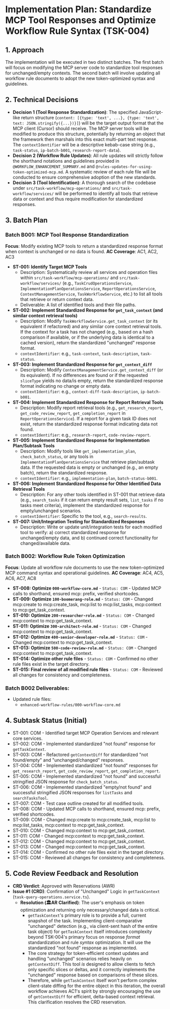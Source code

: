 # Implementation Plan: Standardize MCP Tool Responses and Optimize Workflow Rule Syntax (TSK-004)

## 1. Approach

The implementation will be executed in two distinct batches. The first batch will focus on modifying the MCP server code to standardize tool responses for unchanged/empty contexts. The second batch will involve updating all workflow rule documents to adopt the new token-optimized syntax and guidelines.

## 2. Technical Decisions

- **Decision 1 (Tool Response Standardization)**: The specified JavaScript-like return structure (`content: [{type: 'text', ...}, {type: 'text', text: JSON.stringify({...})}]`) will be the target output format that the MCP client (Cursor) should receive. The MCP server tools will be modified to produce this structure, potentially by returning an object that the framework then marshals into this exact multi-part text response. The `contextIdentifier` will be a descriptive kebab-case string (e.g., `task-status`, `ip-batch-b001`, `research-report-data`).
- **Decision 2 (Workflow Rule Updates)**: All rule updates will strictly follow the shorthand notations and guidelines provided in `@WORKFLOW_ENHANCEMENT_SUMMARY.md` and `@rules-updates-for-using-token-optimized-mcp.md`. A systematic review of each rule file will be conducted to ensure comprehensive adoption of the new standards.
- **Decision 3 (Tool Identification)**: A thorough search of the codebase under `src/task-workflow/mcp-operations/` and `src/task-workflow/services/` will be performed to identify all tools that retrieve data or context and thus require modification for standardized responses.

## 3. Batch Plan

### Batch B001: MCP Tool Response Standardization

**Focus**: Modify existing MCP tools to return a standardized response format when context is unchanged or no data is found.
**AC Coverage**: AC1, AC2, AC3

- **ST-001: Identify Target MCP Tools**
  - Description: Systematically review all services and operation files within `src/task-workflow/mcp-operations/` and `src/task-workflow/services/` (e.g., `TaskCrudOperationsService`, `ImplementationPlanOperationsService`, `ReportOperationsService`, `ContextManagementService`, `TaskWorkflowService`, etc.) to list all tools that retrieve or return context data.
  - Deliverable: A list of identified tools and their file paths.
- **ST-002: Implement Standardized Response for `get_task_context` (and similar context retrieval tools)**
  - Description: Modify `TaskWorkflowService.get_task_context` (or its equivalent if refactored) and any similar core context retrieval tools. If the context for a task has not changed (e.g., based on a hash comparison if available, or if the underlying data is identical to a cached version), return the standardized "unchanged" response format.
  - `contextIdentifier`: e.g., `task-context`, `task-description`, `task-status`.
- **ST-003: Implement Standardized Response for `get_context_diff`**
  - Description: Modify `ContextManagementService.get_context_diff` (or its equivalent). If no differences are found or if the requested `sliceType` yields no data/is empty, return the standardized response format indicating no change or empty data.
  - `contextIdentifier`: e.g., `context-diff-task-description`, `ip-batch-b001`.
- **ST-004: Implement Standardized Response for Report Retrieval Tools**
  - Description: Modify report retrieval tools (e.g., `get_research_report`, `get_code_review_report`, `get_completion_report` in `ReportOperationsService`). If a report for a given task ID does not exist, return the standardized response format indicating data not found.
  - `contextIdentifier`: e.g., `research-report`, `code-review-report`.
- **ST-005: Implement Standardized Response for Implementation Plan/Subtask Tools**
  - Description: Modify tools like `get_implementation_plan`, `check_batch_status`, or any tools in `ImplementationPlanOperationsService` that retrieve plan/subtask data. If the requested data is empty or unchanged (e.g., an empty batch), return the standardized response.
  - `contextIdentifier`: e.g., `implementation-plan`, `batch-status-b001`.
- **ST-006: Implement Standardized Response for Other Identified Data Retrieval Tools**
  - Description: For any other tools identified in ST-001 that retrieve data (e.g., `search_tasks` if it can return empty result sets, `list_tasks` if no tasks meet criteria), implement the standardized response for empty/unchanged scenarios.
  - `contextIdentifier`: Specific to the tool, e.g., `search-results`.
- **ST-007: Unit/Integration Testing for Standardized Responses**
  - Description: Write or update unit/integration tests for each modified tool to verify: a) correct standardized response for unchanged/empty data, and b) continued correct functionality for changed/available data.

### Batch B002: Workflow Rule Token Optimization

**Focus**: Update all workflow rule documents to use the new token-optimized MCP command syntax and operational guidelines.
**AC Coverage**: AC4, AC5, AC6, AC7, AC8

- **ST-008: Optimize `000-workflow-core.md`** - `Status: COM` - Updated MCP calls to shorthand, ensured mcp: prefix, verified shortcodes.
- **ST-009: Optimize `100-boomerang-role.md`** - `Status: COM` - Changed mcp:create to mcp:create_task, mcp:list to mcp:list_tasks, mcp:context to mcp:get_task_context.
- **ST-010: Optimize `200-researcher-role.md`** - `Status: COM` - Changed mcp:context to mcp:get_task_context.
- **ST-011: Optimize `300-architect-role.md`** - `Status: COM` - Changed mcp:context to mcp:get_task_context.
- **ST-012: Optimize `400-senior-developer-role.md`** - `Status: COM` - Changed mcp:context to mcp:get_task_context.
- **ST-013: Optimize `500-code-review-role.md`** - `Status: COM` - Changed mcp:context to mcp:get_task_context.
- **ST-014: Optimize other rule files** - `Status: COM` - Confirmed no other rule files exist in the target directory.
- **ST-015: Final review of all modified rule files** - `Status: COM` - Reviewed all changes for consistency and completeness.

### Batch B002 Deliverables:

- Updated rule files:
  - `enhanced-workflow-rules/000-workflow-core.md`

## 4. Subtask Status (Initial)

- ST-001: COM - Identified target MCP Operation Services and relevant core services.
- ST-002: COM - Implemented standardized "not found" response for `getTaskContext`.
- ST-003: COM - Refactored `getContextDiff` for standardized "not found/empty" and "unchanged/changed" responses.
- ST-004: COM - Implemented standardized "not found" responses for `get_research_report`, `get_code_review_report`, `get_completion_report`.
- ST-005: COM - Implemented standardized "not found" and successful stringified JSON response for `check_batch_status`.
- ST-006: COM - Implemented standardized "empty/not found" and successful stringified JSON responses for `listTasks` and `searchTasksTool`.
- ST-007: COM - Test case outline created for all modified tools.
- ST-008: COM - Updated MCP calls to shorthand, ensured mcp: prefix, verified shortcodes.
- ST-009: COM - Changed mcp:create to mcp:create_task, mcp:list to mcp:list_tasks, mcp:context to mcp:get_task_context.
- ST-010: COM - Changed mcp:context to mcp:get_task_context.
- ST-011: COM - Changed mcp:context to mcp:get_task_context.
- ST-012: COM - Changed mcp:context to mcp:get_task_context.
- ST-013: COM - Changed mcp:context to mcp:get_task_context.
- ST-014: COM - Confirmed no other rule files exist in the target directory.
- ST-015: COM - Reviewed all changes for consistency and completeness.

## 5. Code Review Feedback and Resolution

- **CRD Verdict**: Approved with Reservations (AWR)
- **Issue #1 (CRD)**: Confirmation of "Unchanged" Logic in `getTaskContext` (`task-query-operations.service.ts`).
  - **Resolution (🏛️AR Clarified)**: The user's emphasis on token optimization and returning only necessary/changed data is critical.
    - `getTaskContext`'s primary role is to provide a full, current snapshot of the task. Implementing client-comparative "unchanged" detection (e.g., via client-sent hash of the entire task object) for `getTaskContext` itself introduces complexity beyond TSK-004's primary focus on response _format_ standardization and rule _syntax_ optimization. It will use the standardized "not found" response as implemented.
    - The core strategy for token-efficient context updates and handling "unchanged" scenarios relies heavily on `getContextDiff`. This tool _is_ designed to allow clients to fetch only specific slices or deltas, and it correctly implements the "unchanged" response based on comparisons of these slices.
    - Therefore, while `getTaskContext` itself won't perform complex client-state diffing for the entire object in this iteration, the overall workflow achieves AC1's spirit by strongly encouraging the use of `getContextDiff` for efficient, delta-based context retrieval. This clarification resolves the CRD reservation.
